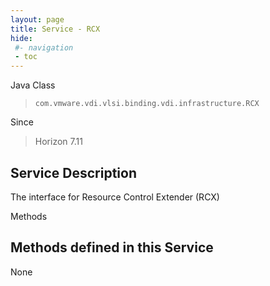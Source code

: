 ```yaml
---
layout: page
title: Service - RCX
hide:
 #- navigation
 - toc
---
```


  
  
  



Java Class  
> `com.vmware.vdi.vlsi.binding.vdi.infrastructure.RCX`

Since  
> Horizon 7.11


  


## Service Description

The interface for Resource Control Extender (RCX) 

Methods

Methods defined in this Service   
---  
None   
  
  

  
  
